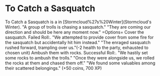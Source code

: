 # To Catch a Sasquatch

To Catch a Sasquatch is a in [Stormcloud%27s%20Winter](Stormcloud's Winter).
"A group of trolls is chasing a sasquatch."
"They are coming our direction and should be here any moment now."
=Options=
Cover the sasquatch.
Failed Roll:.
"We attempted to provide cover from some fire for the sasquatch but accidentally hit him instead." 
"The enraged sasquatch rushed forward, trampling over us."(-2 health to the party, exhausted to chosen unit)
Ambush them with rocks.
Successful Roll:.
"We hastily set some rocks to ambush the trolls."
"Once they were alongside us, we rolled the rocks at them and chased them off."
"We found some valuables among their scattered belongings." (+50 coins, 700 XP)